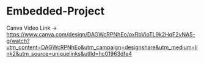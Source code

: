 # Embedded-Project

Canva Video Link -> https://www.canva.com/design/DAGWcRPNhEo/oxRbVioTL9k2HqF2vNA5-g/watch?utm_content=DAGWcRPNhEo&utm_campaign=designshare&utm_medium=link2&utm_source=uniquelinks&utlId=hc01963dfe4
